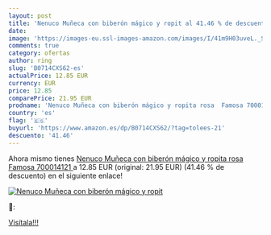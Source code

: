 ```yaml
---
layout: post
title: 'Nenuco Muñeca con biberón mágico y ropit al 41.46 % de descuento'
date: 
image: 'https://images-eu.ssl-images-amazon.com/images/I/41m9H03uveL._SL200_.jpg'
comments: true
category: ofertas
author: ring
slug: 'B0714CXS62-es'
actualPrice: 12.85 EUR
currency: EUR
price: 12.85
comparePrice: 21.95 EUR
prodname: 'Nenuco Muñeca con biberón mágico y ropita rosa  Famosa 700014121 '
country: 'es'
flag: '🇪🇸'
buyurl: 'https://www.amazon.es/dp/B0714CXS62/?tag=tolees-21'
descuento: '41.46'
---
```


Ahora mismo tienes [Nenuco Muñeca con biberón mágico y ropita rosa  Famosa 700014121 ](https://www.amazon.es/dp/B0714CXS62/?tag=tolees-21) a 12.85 EUR (original: 21.95 EUR) (41.46 %  de descuento) en el siguiente enlace!

[![Nenuco Muñeca con biberón mágico y ropit](https://images-eu.ssl-images-amazon.com/images/I/41m9H03uveL._SL200_.jpg)](https://www.amazon.es/dp/B0714CXS62/?tag=tolees-21)

🔎:


[Visítala!!!](https://www.amazon.es/dp/B0714CXS62/?tag=tolees-21)
